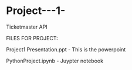 # Project---1-
Ticketmaster API 


FILES FOR PROJECT: 

Project1 Presentation.ppt - This is the powerpoint 

PythonProject.ipynb - Juypter notebook 
